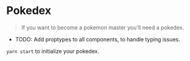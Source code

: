 # Pokedex

> If you want to become a pokemon master you'll need a pokedex.
* TODO: Add proptypes to all components, to handle typing issues.

`yarn start` to initialize your pokedex.
